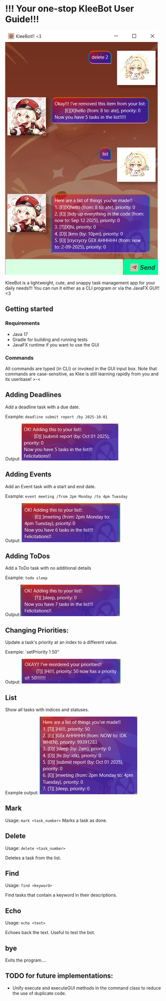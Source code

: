# !!! Your one-stop KleeBot User Guide!!!

![I love u](Ui.png)

KleeBot is a lightweight, cute, and snappy task management app for your daily needs!!! You can run it either as a CLI program or via the JavaFX GUI!!
<3

## Getting started

### Requirements
- Java 17
- Gradle for building and running tests
- JavaFX runtime if you want to use the GUI

### Commands

All commands are typed (in CLI) or invoked in the GUI input box. Note that commands are case-sensitive, as Klee is still learning rapidly from you and its userbase! >-<

## Adding Deadlines

Add a deadline task with a due date. 

Example: `deadline submit report /by 2025-10-01`

Output: 
![img_1.png](deadline1.png)

## Adding Events

Add an Event task with a start and end date.

Example: `event meeting /from 2pm Monday /to 4pm Tuesday`

Output: ![img.png](event.png)


## Adding ToDos

Add a ToDo task with no additional details

Example: `todo sleep`

Output:![img.png](sleep.png)


## Changing Priorities:

Update a task's priority at an index to a different value.

Example: `setPriority 1 50"

Output: ![img.png](priority.png)


## List

Show all tasks with indices and statuses.

Example output: ![img.png](exampleList.png) 

## Mark 
Usage: `mark <task_number>`
Marks a task as done.

## Delete

Usage: `delete <task_number>`

Deletes a task from the list.

## Find
Usage: `find <keyword>`

Find tasks that contain a keyword in their descriptions.

## Echo
Usage: `echo <text>`

Echoes back the text. Useful to test the bot.

## bye
Exits the program.... 

## TODO for future implementations:

- Unify execute and executeGUI methods in the command class to reduce the use of duplicate code.

